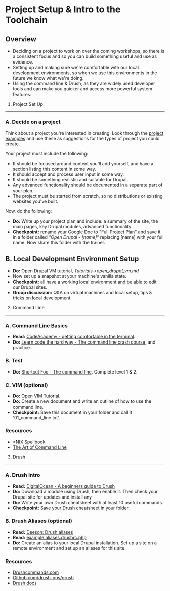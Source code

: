 Project Setup & Intro to the Toolchain
======================================

Overview
--------

* Deciding on a project to work on over the coming workshops, so there is a consistent focus and so you can build something useful and use as evidence.
* Setting up and making sure we're comfortable with our local development environments, so when we use this environments in the future we know what we're doing.
* Using the command line & Drush, as they are widely used developer tools and can make you quicker and access more powerful system features.

1) Project Set Up
-----------------

### A. Decide on a project

Think about a project you're interested in creating. Look through the [project examples](https://drive.google.com/drive/u/1/folders/0BzS3s9jPn08-V3NkQ0Z1RzNaMU0/0ByiysEQCBIteU3Q4eU1JT01PcEU/0By9KqisVw_3lTnRSZnVPb2RIMjA) and use these as suggestions for the types of project you could create.

Your project must include the following:

* It should be focused around content you'll add yourself, and have a section listing this content in some way.
* It should accept and process user input in some way.
* It should be something realistic and suitable for Drupal.
* Any advanced functionality should be documented in a separate part of your plan.
* The project must be started from scratch, so no distributions or existing websites you've built.

Now, do the following:

* __Do:__ Write up your project plan and include: a summary of the site, the main pages, key Drupal modules, advanced functionality.
* __Checkpoint:__ rename your Google Doc to "Full Project Plan" and save it in a folder called *"Open Drupal - [name]"* replacing [name] with your full name. Now share this folder with the trainer.

## B. Local Development Environment Setup

* __Do:__ Open Drupal VM tutorial, *Tutorials->open_drupal_vm.md*
* Now set up a snapshot at your machine's vanilla state.
* __Checkpoint:__ all have a working local environment and be able to edit our Drupal sites.
* __Group discussion:__ Q&A on virtual machines and local setup, tips & tricks on local development.

2) Command Line
---------------

### A. Command Line Basics

* __Read:__ [CodeAcademy - getting comfortable in the terminal](http://www.codecademy.com/blog/72-getting-comfortable-in-the-terminal-linux).
* __Do:__ [Learn code the hard way - The command line crash course](http://cli.learncodethehardway.org/book/), and practice.

### B. Test

* __Do:__ [Shortcut Foo - The command line](https://www.shortcutfoo.com/app/dojos/command-line). Complete level 1 & 2.

### C. VIM (optional)

* __Do:__ [Open VIM Tutorial](http://www.openvim.com/tutorial.html).
* __Do:__ Create a new document and write an outline of how to use the command line.
* __Checkpoint:__ Save this document in your folder and call it '01_command_line.txt'.

### Resources

* [*NIX Spellbook](http://nixsrv.com/)
* [The Art of Command Line](https://github.com/jlevy/the-art-of-command-line)

3) Drush
--------

### A. Drush Intro

* __Read:__ [DigitalOcean - A beginners guide to Drush](https://www.digitalocean.com/community/tutorials/a-beginner-s-guide-to-drush-the-drupal-shell)
* __Do:__ Download a module using Drush, then enable it. Then check your Drupal site for updates and install any
* __Do:__ Write your own Drush cheatsheet with at least 10 useful commands.
* __Checkpoint:__ Save your Drush cheatsheet in your folder.

### B. Drush Aliases (optional)

* __Read:__ [Deeson: Drush aliases](https://www.deeson.co.uk/labs/drupal-drush-aliases-and-how-use-them)
* __Read:__ [example.aliases.drushrc.php](https://github.com/drush-ops/drush/blob/master/examples/example.aliases.drushrc.php)
* __Do:__ Create an alias to your local Drupal installation. Set up a site on a remote environment and set up an aliases for this site.

### Resources

* [Drushcommands.com](http://drushcommands.com/)
* [Github.com/drush-ops/drush](http://drush.ws/)
* [Drush docs](http://docs.drush.org/)
